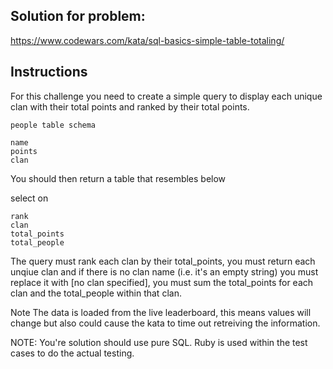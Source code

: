 ## Solution for problem:

https://www.codewars.com/kata/sql-basics-simple-table-totaling/

## Instructions

For this challenge you need to create a simple query 
to display each unique clan with their total points 
and ranked by their total points.

```
people table schema

name
points
clan
```

You should then return a table that resembles below

select on

```
rank
clan
total_points
total_people
```

The query must rank each clan by their total_points, 
you must return each unqiue clan and if there is no clan name 
(i.e. it's an empty string) you must replace it with [no clan specified], 
you must sum the total_points for each clan and the total_people within that clan.

Note The data is loaded from the live leaderboard, 
this means values will change but also could cause 
the kata to time out retreiving the information.

NOTE: You're solution should use pure SQL. 
Ruby is used within the test cases to do the actual testing.